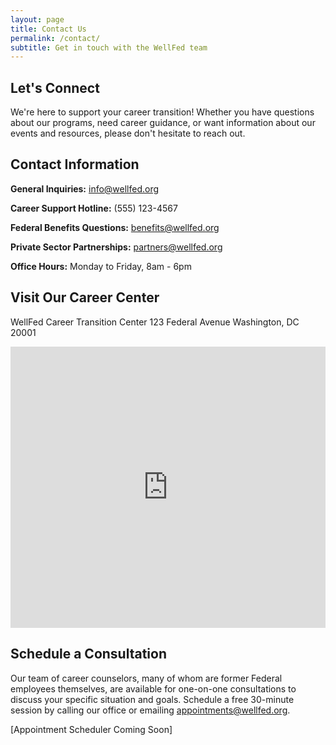 ```yaml
---
layout: page
title: Contact Us
permalink: /contact/
subtitle: Get in touch with the WellFed team
---
```


## Let's Connect

We're here to support your career transition! Whether you have questions about our programs, need career guidance, or want information about our events and resources, please don't hesitate to reach out.

## Contact Information

**General Inquiries:** info@wellfed.org

**Career Support Hotline:** (555) 123-4567

**Federal Benefits Questions:** benefits@wellfed.org

**Private Sector Partnerships:** partners@wellfed.org

**Office Hours:** Monday to Friday, 8am - 6pm

## Visit Our Career Center

WellFed Career Transition Center
123 Federal Avenue
Washington, DC 20001

<iframe src="https://www.google.com/maps/embed?pb=!1m18!1m12!1m3!1d3024.2219901290355!2d-74.00369368400567!3d40.71312937933185!2m3!1f0!2f0!3f0!3m2!1i1024!2i768!4f13.1!3m3!1m2!1s0x89c25a23e28c1191%3A0x49f75d3281df052a!2s123%20Street%2C%20New%20York%2C%20NY%2010001%2C%20USA!5e0!3m2!1sen!2sus!4v1600000000000!5m2!1sen!2sus" width="100%" height="450" style="border:0;" allowfullscreen="" loading="lazy"></iframe>

## Schedule a Consultation

Our team of career counselors, many of whom are former Federal employees themselves, are available for one-on-one consultations to discuss your specific situation and goals. Schedule a free 30-minute session by calling our office or emailing appointments@wellfed.org.

[Appointment Scheduler Coming Soon] 